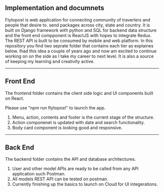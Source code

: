 ## Implementation and documnets

Flytopost is web application for connecting community of traverlers and people that desire to. send packages across city, state and country. It is built on Django framework with python and SQL for backend data structure and the front end compponent is ReactJS with hopes to integrate Redux. The REST API is built to be consumed by mobile and web platform. In this repository you find two seprate folder that contains each tier as explaines below. Ihad this idea a couple of years ago and now am excited to continue working on on the side as I take my career to next level. It is also a source of keeping my learning and creativity active.

---

## Front End

The frontend folder contains the client side logic and UI components built on React.

Please use "npm run flytopost" to launch the app.

1. Menu, action, contents and footer is the current stage of the structure.
2. Action componenet is updated with date and search functionality.
3. Body card component is looking good and responsive. 


---

## Back End

The backend folder contains the API and database architectures.

1. User and other model APIs are ready to be called from any API application such Postman.
2. All models REST API can be tested on postman. 
3. Currently finishing up the basics to launch on Cloud for UI integerations. 
